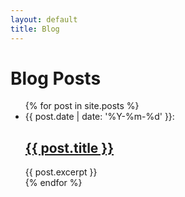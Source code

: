 ```yaml
---
layout: default
title: Blog
---
```


# Blog Posts

<div class="listing">
<ul>
  {% for post in site.posts %}
    <li>
      <div class="date">
        {{ post.date | date: '%Y-%m-%d' }}:
      </div>
      <h2>
        <a href="{{ post.url }}">
          {{ post.title }}
        </a>
      </h2>
      {{ post.excerpt }}
    </li>
  {% endfor %}
</ul>
</div>